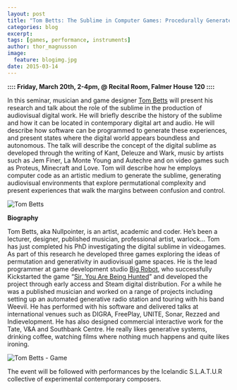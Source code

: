 ```yaml
---
layout: post
title: "Tom Betts: The Sublime in Computer Games: Procedurally Generated Audiovisual Worlds"
categories: blog
excerpt:
tags: [games, performance, instruments]
author: thor_magnusson
image:
  feature: blogimg.jpg
date: 2015-03-14
---
```


**:::: Friday, March 20th, 2-4pm, @ Recital Room, Falmer House 120 ::::**

In this seminar, musician and game designer [Tom Betts](http://www.nullpointer.co.uk/) will present his research and talk about the role of the sublime in the production of audiovisual digital work. He will briefly describe the history of the sublime and how it can be located in contemporary digital art and audio. He will describe how software can be programmed to generate these experiences, and present states where the digital world appears boundless and autonomous. The talk will describe the concept of the digital sublime as developed through the writing of Kant, Deleuze and Wark, music by artists such as Jem Finer, La Monte Young and Autechre and on video games such as Proteus, Minecraft and Love. Tom will describe how he employs computer code as an artistic medium to generate the sublime, generating audiovisual environments that explore permutational complexity and present experiences that walk the margins between confusion and control.

 ![Tom Betts]( {{site.url}}/images/tom_betts.jpg)

**Biography**

Tom Betts, aka Nullpointer, is an artist, academic and coder. He’s been a lecturer, designer, published musician, professional artist, warlock… Tom has just completed his PhD investigating the digital sublime in videogames. As part of this research he developed three games exploring the ideas of permutation and generativity in audiovisual game spaces. He is the lead programmer at game development studio [Big Robot](http://www.big-robot.com/), who successfully Kickstarted the game “[Sir, You Are Being Hunted](https://www.kickstarter.com/projects/1499900830/sir-you-are-being-hunted)” and developed the project through early access and Steam digital distribution. For a while he was a published musician and worked on a range of projects including setting up an automated generative radio station and touring with his band Weevil. He has performed with his software and delivered talks at international venues such as DIGRA, FreePlay, UNITE, Sonar, Rezzed and Indievelopment. He has also designed commercial interactive work for the Tate, V&A and Southbank Centre. He really likes generative systems, drinking coffee, watching films where nothing much happens and quite likes ironing.

 ![Tom Betts - Game]( {{site.url}}/images/tom_betts_game.png)

The event will be followed with performances by the Icelandic S.L.A.T.U.R collective of experimental contemporary composers.

